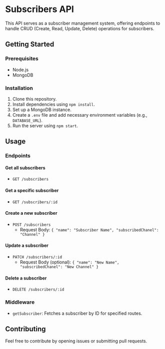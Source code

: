 # Subscribers API

This API serves as a subscriber management system, offering endpoints to handle CRUD (Create, Read, Update, Delete) operations for subscribers.

## Getting Started

### Prerequisites

- Node.js
- MongoDB

### Installation

1. Clone this repository.
2. Install dependencies using `npm install`.
3. Set up a MongoDB instance.
4. Create a `.env` file and add necessary environment variables (e.g., `DATABASE_URL`).
5. Run the server using `npm start`.

## Usage

### Endpoints

#### Get all subscribers

- `GET /subscribers`

#### Get a specific subscriber

- `GET /subscribers/:id`

#### Create a new subscriber

- `POST /subscribers`
  - Request Body: `{ "name": "Subscriber Name", "subscribedChanel": "Channel" }`

#### Update a subscriber

- `PATCH /subscribers/:id`
  - Request Body (optional): `{ "name": "New Name", "subscribedChanel": "New Channel" }`

#### Delete a subscriber

- `DELETE /subscribers/:id`

### Middleware

- `getSubscriber`: Fetches a subscriber by ID for specified routes.

## Contributing

Feel free to contribute by opening issues or submitting pull requests.
